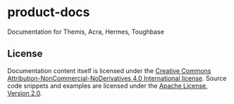 # product-docs

Documentation for Themis, Acra, Hermes, Toughbase

## License

Documentation content itself is licensed under the
[Creative Commons Attribution-NonCommercial-NoDerivatives 4.0 International license][CC].
Source code snippets and examples are licensed under the
[Apache License, Version 2.0](LICENSE).

[CC]: https://creativecommons.org/licenses/by-nc-nd/4.0/
